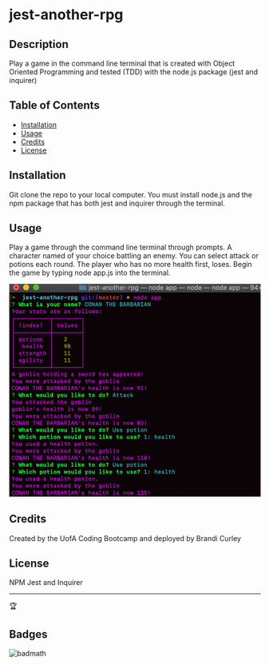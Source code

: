 # jest-another-rpg

    
## Description 
Play a game in the command line terminal that is created with Object Oriented Programming and tested (TDD) with the node.js package (jest and inquirer)


## Table of Contents 

* [Installation](#installation)
* [Usage](#usage)
* [Credits](#credits)
* [License](#license)


## Installation 
Git clone the repo to your local computer. You must install node.js and the npm package that has both jest and inquirer through the terminal.


## Usage 
Play a game through the command line terminal through prompts. A character named of your choice battling an enemy. You can select attack or potions each round. The player who has no more health first, loses. Begin the game by typing node app.js into the terminal.

![picture](./jestrpg.png)
    

## Credits 
Created by the UofA Coding Bootcamp and deployed by Brandi Curley


## License 
NPM Jest and Inquirer

---
🏆 
## Badges
![badmath](https://img.shields.io/github/languages/top/nielsenjared/badmath)




